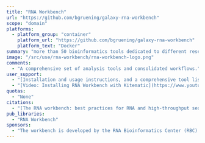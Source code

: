 ```yaml
---
title: "RNA Workbench"
url: "https://github.com/bgruening/galaxy-rna-workbench"
scope: "domain"
platforms:
  - platform_group: "container"
    platform_url: "https://github.com/bgruening/galaxy-rna-workbench"
    platform_text: "Docker"
summary: "more than 50 bioinformatics tools dedicated to different research areas of RNA biology, including RNA structure analysis, RNA alignment, RNA annotation, RNA-protein interaction, ribosome profiling, RNA-Seq analysis, and RNA target prediction."
image: "/src/use/rna-workbench/rna-workbench-logo.png"
comments:
  - "A comprehensive set of analysis tools and consolidated workflows."
user_support:
  - "[Installation and usage instructions, and a comprehensive tool list](https://github.com/bgruening/galaxy-rna-workbench)."
  - "[Video: Installing RNA Workbench with Kitematic](https://www.youtube.com/watch?v=fYer4Xdw_h4)"
quotas:
  - "None"
citations:
  - "[The RNA workbench: best practices for RNA and high-throughput sequencing bioinformatics in Galaxy](https://doi.org/10.1093/nar/gkx409), Björn A. Grüning,  Jörg Fallmann, Dilmurat Yusuf, Sebastian Will, Anika Erxleben, Florian Eggenhofer, Torsten Houwaart, Bérénice Batut, Pavankumar Videm, Andrea Bagnacani, Markus Wolfien, Steffen C. Lott, Youri Hoogstrate, Wolfgang R. Hess, Olaf Wolkenhauer, Steve Hoffmann, Altuna Akalin, Uwe Ohler, Peter F. Stadler, Rolf Backofen. *Nucleic Acids Research*, Volume 45, Issue W1, 3 July 2017, Pages W560–W566, doi: 10.1093/nar/gkx409"
pub_libraries:
  - "RNA Workbench"
sponsors:
  - "The workbench is developed by the RNA Bioinformatics Center (RBC). This center is one of the eight service units of the [German Network for Bioinformatics Infrastructure](http://www.denbi.de), running the German [ELIXIR Node](https://www.elixir-europe.org/)."
---
```


